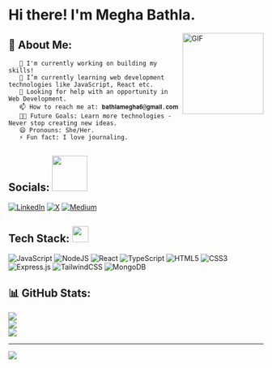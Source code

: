 # Hi there! I'm Megha Bathla.
   <img align="right" alt="GIF" height="160px" src="https://media.giphy.com/media/du3J3cXyzhj75IOgvA/giphy.gif" />

## 💫 About Me:
       🔭 I'm currently working on building my skills!
       🌱 I’m currently learning web development technologies like JavaScript, React etc.
       🤔 Looking for help with an opportunity in Web Development.
       📫 How to reach me at: 𝐛𝐚𝐭𝐡𝐥𝐚𝐦𝐞𝐠𝐡𝐚𝟔@𝐠𝐦𝐚𝐢𝐥.𝐜𝐨𝐦
       💪🏼 Future Goals: Learn more technologies - Never stop creating new ideas.
       😄 Pronouns: She/Her.
       ⚡ Fun fact: I love journaling.


## Socials: <img src='https://raw.githubusercontent.com/ShahriarShafin/ShahriarShafin/main/Assets/handshake.gif' width="70px">  
[![LinkedIn](https://img.shields.io/badge/LinkedIn-%230077B5.svg?logo=linkedin&logoColor=white)](https://linkedin.com/in/meghabathla/) [![X](https://img.shields.io/badge/X-black.svg?logo=X&logoColor=white)](https://x.com/MeghaBathla) [![Medium](https://img.shields.io/badge/Medium-12100E?logo=medium&logoColor=white)](https://meghabathla.medium.com/) 

## Tech Stack:    <img src = "https://media2.giphy.com/media/QssGEmpkyEOhBCb7e1/giphy.gif?cid=ecf05e47a0n3gi1bfqntqmob8g9aid1oyj2wr3ds3mg700bl&rid=giphy.gif" width = 32px>
![JavaScript](https://img.shields.io/badge/javascript-%23323330.svg?style=for-the-badge&logo=javascript&logoColor=%23F7DF1E) ![NodeJS](https://img.shields.io/badge/node.js-6DA55F?style=for-the-badge&logo=node.js&logoColor=white) ![React](https://img.shields.io/badge/react-%2320232a.svg?style=for-the-badge&logo=react&logoColor=%2361DAFB) ![TypeScript](https://img.shields.io/badge/typescript-%23007ACC.svg?style=for-the-badge&logo=typescript&logoColor=white) ![HTML5](https://img.shields.io/badge/html5-%23E34F26.svg?style=for-the-badge&logo=html5&logoColor=white) ![CSS3](https://img.shields.io/badge/css3-%231572B6.svg?style=for-the-badge&logo=css3&logoColor=white) ![Express.js](https://img.shields.io/badge/express.js-%23404d59.svg?style=for-the-badge&logo=express&logoColor=%2361DAFB)  ![TailwindCSS](https://img.shields.io/badge/tailwindcss-%2338B2AC.svg?style=for-the-badge&logo=tailwind-css&logoColor=white) ![MongoDB](https://img.shields.io/badge/MongoDB-%234ea94b.svg?style=for-the-badge&logo=mongodb&logoColor=white)

## 📊 GitHub Stats:
![](https://github-readme-stats.vercel.app/api?username=meghabathla&theme=default&hide_border=false&include_all_commits=false&count_private=false)<br/>
![](https://github-readme-streak-stats.herokuapp.com/?user=meghabathla&theme=default&hide_border=false)<br/>
![](https://github-readme-stats.vercel.app/api/top-langs/?username=meghabathla&theme=default&hide_border=false&include_all_commits=false&count_private=false&layout=compact)

---
[![](https://visitcount.itsvg.in/api?id=meghabathla&icon=0&color=0)](https://visitcount.itsvg.in)

<!-- Proudly created with GPRM ( https://gprm.itsvg.in ) -->

